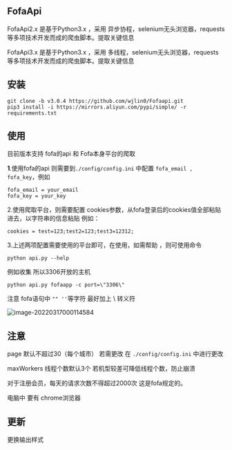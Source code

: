 ## FofaApi

FofaApi2.x 是基于Python3.x ，采用 异步协程，selenium无头浏览器，requests 等多项技术开发而成的爬虫脚本。提取关键信息

FofaApi3.x 是基于Python3.x ，采用 多线程，selenium无头浏览器，requests 等多项技术开发而成的爬虫脚本。提取关键信息



## 安装

```
git clone -b v3.0.4 https://github.com/wjlin0/Fofaapi.git
pip3 install -i https://mirrors.aliyun.com/pypi/simple/ -r requirements.txt 
```

## 使用

目前版本支持 fofa的api 和 Fofa本身平台的爬取



**1**.使用fofa的api 则需要到`./config/config.ini` 中配置 `fofa_email , fofa_key`，例如

```
fofa_email = your_email
fofa_key = your_key
```

2.使用爬取平台，则需要配置 cookies参数，从fofa登录后的cookies值全部粘贴进去，以字符串的信息粘贴 例如：

```
cookies = test=123;test2=123;test3=12312;
```



3.上述两项配置需要使用的平台即可，在使用，如需帮助 ，则可使用命令

```
python api.py --help 
```



例如收集 所以3306开放的主机



```
python api.py fofaapp -c port=\"3306\"
```

注意 fofa语句中 `"" ''`等字符  最好加上 \ 转义符



![image-20220317000114584](https://cdn.wjlin0.com/img/202203170037091.png)



## 注意

page 默认不超过30（每个城市） 若需更改 在 `./config/config.ini` 中进行更改

maxWorkers 线程个数默认3个 若机型较差可降低线程个数，防止崩溃

对于注册会员，每天的请求次数不得超过2000次 这是fofa规定的。



电脑中 要有 chrome浏览器

## 更新
更换输出样式
